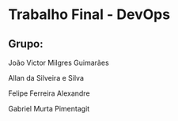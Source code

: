 # Trabalho Final - DevOps

## Grupo:
João Victor Milgres Guimarães

Allan da Silveira e Silva

Felipe Ferreira Alexandre

Gabriel Murta Pimentagit
